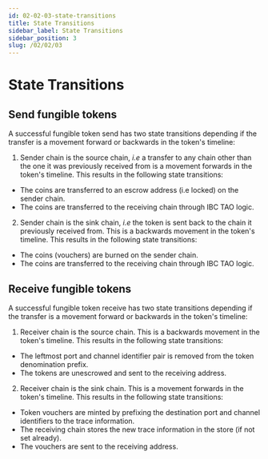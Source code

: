 ```yaml
---
id: 02-02-03-state-transitions
title: State Transitions
sidebar_label: State Transitions
sidebar_position: 3
slug: /02/02/03
---
```


# State Transitions

## Send fungible tokens

A successful fungible token send has two state transitions depending if the transfer is a movement forward or backwards in the token's timeline:

1. Sender chain is the source chain, _i.e_ a transfer to any chain other than the one it was previously received from is a movement forwards in the token's timeline. This results in the following state transitions:

- The coins are transferred to an escrow address (i.e locked) on the sender chain.
- The coins are transferred to the receiving chain through IBC TAO logic.

2. Sender chain is the sink chain, _i.e_ the token is sent back to the chain it previously received from. This is a backwards movement in the token's timeline. This results in the following state transitions:

- The coins (vouchers) are burned on the sender chain.
- The coins are transferred to the receiving chain through IBC TAO logic.

## Receive fungible tokens

A successful fungible token receive has two state transitions depending if the transfer is a movement forward or backwards in the token's timeline:

1. Receiver chain is the source chain. This is a backwards movement in the token's timeline. This results in the following state transitions:

- The leftmost port and channel identifier pair is removed from the token denomination prefix.
- The tokens are unescrowed and sent to the receiving address.

2. Receiver chain is the sink chain. This is a movement forwards in the token's timeline. This results in the following state transitions:

- Token vouchers are minted by prefixing the destination port and channel identifiers to the trace information.
- The receiving chain stores the new trace information in the store (if not set already).
- The vouchers are sent to the receiving address.

